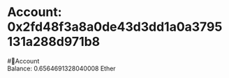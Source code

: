
Account: 0x2fd48f3a8a0de43d3dd1a0a3795131a288d971b8
===================================================
  
#📜Account  
Balance: 0.6564691328040008 Ether